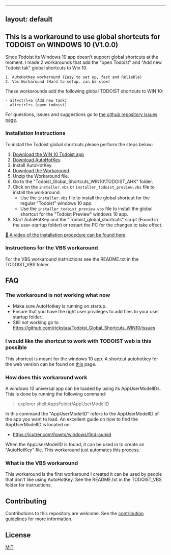 * * *

## layout: default

## This is a workaround to use global shortcuts for TODOIST on WINDOWS 10 (V1.0.0)

Since Todoist its Windows 10 app doesn’t support global shortcuts at the moment. I made 2 workarounds that add the "open Todoist" and "Add new Todoist tak" global shortcuts to Win 10.

    1. AutoHotKey workaround (Easy to set up, fast and Reliable)
    2. Vbs Workaround (Hard to setup, can be slow)

These workarounds add the following global TODOIST shortcuts to WIN 10:

    - alt+ctrl+a (Add new task)
    - alt+ctrl+s (open todoist)

For questions, issues and suggestions go to [the github repository issues page](https://github.com/rickstaa/Todoist_Global_Shortcuts_WIN10/issues).

### Installation Instructions

To install the Todoist global shortcuts please perform the steps below:

1.  [Download the WIN 10 Todoist app](https://www.microsoft.com/en-us/p/todoist-to-do-list-and-task-manager/9nblggh1rl1k?activetab=pivot:overviewtab)
2.  [Download AutoHotKey](https://autohotkey.com/).
3.  Install AutoHotKey.
4.  [Download the Workaround](https://github.com/rickstaa/Todoist_Global_Shortcuts_WIN10/archive/master.zip).
5.  Unzip the Workaround file.
6.  Go to the "Todoist_Global_Shortcuts_WIN10\\TODOIST_AHK" folder.
7.  Click on the `installer.vbs` or `installer_todoist_preview.vbs` file to install the workaround.
    -   Use the `installer.vbs` file to install the global shortcut for the regular "Todoist" windows 10 app.
    -   Use the `installer_todoist_preview.vbs` file to install the global shortcut for the "Todoist Preview" windows 10 app.
8. Start AutoHotKey and the "Todoist_global_shortcuts" script (Found in the user-startup folder) or restart the PC for the changes to take effect.

[🎥 A video of the installation procedure can be found here](https://youtu.be/ebrUnpQdHzI).

### Instructions for the VBS workaround

For the VBS workaround instructions see the README.txt in the TODOIST_VBS folder.

## FAQ

### The workaround is not working what now

-   Make sure AutoHotkey is running on startup.
-   Ensure that you have the right user privileges to add files to your user startup folder.
-   Still not working go to <https://github.com/rickstaa/Todoist_Global_Shortcuts_WIN10/issues>

### I would like the shortcut to work with TODOIST web is this possible

This shortcut is meant for the windows 10 app. A shortcut autohotkey for the web version can be found on [this](https://github.com/mgroat/Todoist-Global-Hotkey) page.

### How does this workaround work

A windows 10 universal app can be loaded by using its AppUserModelIDs. This is done by running the following command:

> explorer shell:AppsFolder/AppUserModelID

In this command the "AppUserModelID" refers to the AppUserModelID of the app you want to load. An excellent guide on how to find the AppUserModelID
is located on:

-   <https://jcutrer.com/howto/windows/find-aumid>

When the AppUserModelID is found, it can be used in to create an "AutoHotKey" file. This workaround just automates this process.

### What is the VBS workaround

This workaround is the first workaround I created it can be used by people that don't like using AutoHotKey. See the README.txt in the TODOIST_VBS folder for instructions.

## Contributing

Contributions to this repository are welcome. See the [contribution guidelines](contributing.md) for more information.

## License

[MIT](LICENSE)
